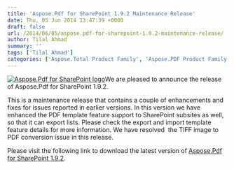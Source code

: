 ```yaml
---
title: 'Aspose.Pdf for SharePoint 1.9.2 Maintenance Release'
date: Thu, 05 Jun 2014 13:47:39 +0000
draft: false
url: /2014/06/05/aspose.pdf-for-sharepoint-1.9.2-maintenance-release/
author: Tilal Ahmad
summary: ''
tags: ['Tilal Ahmad']
categories: ['Aspose.Total Product Family', 'Aspose.PDF Product Family']
---
```


[![Aspose.Pdf for SharePoint logo][1]](https://blog.aspose.com/wp-content/uploads/sites/2/2013/07/aspose-Pdf-for-SharePoint_100.png)We are pleased to announce the release of Aspose.Pdf for SharePoint 1.9.2.

This is a maintenance release that contains a couple of enhancements and fixes for issues reported in earlier versions. In this version we have enhanced the PDF template feature support to SharePoint subsites as well, so that it can export lists. Please check the export and import template feature details for more information. We have resolved  the TIFF image to PDF conversion issue in this release.

Please visit the following link to download the latest version of [Aspose.Pdf for SharePoint 1.9.2][2].




[1]: https://blog.aspose.com/wp-content/uploads/sites/2/2013/07/aspose-Pdf-for-SharePoint_100.png "Aspose.Pdf for SharePoint logo"
[2]: http://www.aspose.com/community/files/73/sharepoint-components/aspose.pdf-for-sharepoint/entry549745.aspx




